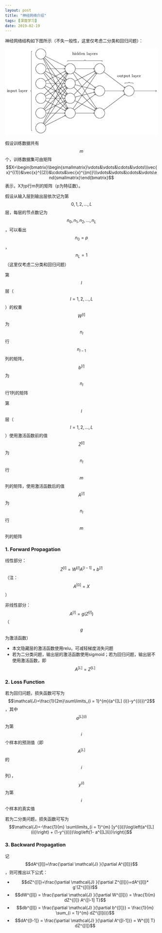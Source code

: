 ```yaml
---
layout: post
title: "神经网络介绍"
tags: [深度学习]
date: 2019-02-19
---
```


神经网络结构如下图所示（不失一般性，这里仅考虑二分类和回归问题）：

![img](/img/nn.PNG)

假设训练数据共有$$m$$个，训练数据集可由矩阵$$X=\begin{bmatrix}\begin{smallmatrix}\vdots&\vdots&\cdots&\vdots\\\vec{x}^{(1)}&\vec{x}^{(2)}&\cdots&\vec{x}^{(m)}\\\vdots&\vdots&\cdots&\vdots\end{smallmatrix}\end{bmatrix}$$表示，X为p行m列的矩阵（p为特征数）。

假设从输入层到输出层依次记为第$$0,1,2,...,L$$层，每层的节点数记为$$n_0,n_1,n_2,...,n_L$$，可以看出$$n_0=p$$，$$n_L=1$$（这里仅考虑二分类和回归问题）

第$$l$$层（$$l=1,2,...,L$$）的权重$$W^{[l]}$$为$$n_l$$行$$n_{l-1}$$列的矩阵，$$b^{[l]}$$为$$n_l$$行1列的矩阵

第$$l$$层（$$l=1,2,...,L$$）使用激活函数前的值$$Z^{[l]}$$为$$n_l$$行$$m$$列的矩阵，使用激活函数后的值$$A^{[l]}$$为$$n_l$$行$$m$$列的矩阵

### 1. Forward Propagation

线性部分：$$Z^{[l]} = W^{[l]}A^{[l-1]} +b^{[l]}$$（注：$$A^{[0]}=X$$）

非线性部分：$$A^{[l]}=g(Z^{[l]})$$（$$g$$为激活函数）
+ 本文隐藏层的激活函数使用relu，可减轻梯度消失问题
+ 若为二分类问题，输出层的激活函数使用sigmoid；若为回归问题，输出层不使用激活函数，即$$A^{[L]}=Z^{[L]}$$

### 2. Loss Function

若为回归问题，损失函数可写为$$\mathcal{J}=\frac{1}{2m}\sum\limits_{i = 1}^{m}(a^{[L] (i)}-y^{(i)})^2$$，其中$$a^{[L] (i)}$$为第$$i$$个样本的预测值（即$$A^{[L]}$$的$$i$$列），$$y^{(i)}$$为第$$i$$个样本的真实值

若为二分类问题，损失函数可写为$$\mathcal{J}=-\frac{1}{m} \sum\limits_{i = 1}^{m} [y^{(i)}\log\left(a^{[L] (i)}\right) + (1-y^{(i)})\log\left(1- a^{[L](i)}\right)]$$

### 3. Backward Propagation

记$$dA^{[l]}=\frac{\partial \mathcal{J} }{\partial A^{[l]}}$$，则可推出以下公式：
+ $$dZ^{[l]}=\frac{\partial \mathcal{J} }{\partial Z^{[l]}}=dA^{[l]}* g'(Z^{[l]})$$
+ $$dW^{[l]} = \frac{\partial \mathcal{J} }{\partial W^{[l]}} = \frac{1}{m} dZ^{[l]} A^{[l-1] T}$$
+ $$db^{[l]} = \frac{\partial \mathcal{J} }{\partial b^{[l]}} = \frac{1}{m} \sum_{i = 1}^{m} dZ^{[l](i)}$$
+ $$dA^{[l-1]} = \frac{\partial \mathcal{J} }{\partial A^{[l-1]}} = W^{[l] T} dZ^{[l]}$$
